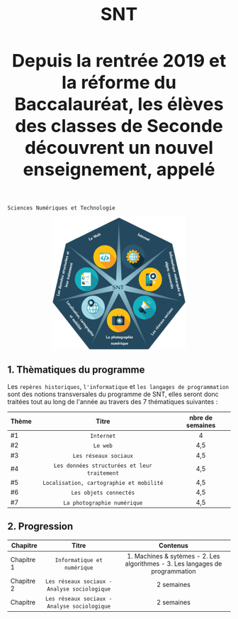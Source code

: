 

<h1 align="center" style="font-size:40px"> SNT </h1> 
<h4 align="center" style="font-size:40px"> Depuis la rentrée 2019 et la réforme du Baccalauréat, les élèves des classes de Seconde découvrent un nouvel enseignement, appelé   </h4> 

 `Sciences Numériques et Technologie`        


<p align="center"> 
<img src="https://github.com/AlgoMaths/SNT/blob/main/SNT_logo.png" alt="SNT" width="300"> 
</p>

## **1. Thèmatiques du programme**

Les `repères historiques`, `l'informatique` et `les langages de programmation` sont des notions transversales du programme de SNT, elles seront donc traitées tout au long de l'année au travers des 7 thématiques suivantes :

| Thème | Titre | nbre de semaines |
| ------------- |:-------------:| :-----: |
|  #1 | `Internet` | 4  |
|  #2 | `Le web` | 4,5 |
|  #3 | `Les réseaux sociaux` | 4,5 |
|  #4 | `Les données structurées et leur traitement` | 4,5 |
|  #5 | `Localisation, cartographie et mobilité` | 4,5 |
|  #6 | `Les objets connectés` | 4,5 |
|  #7 | `La photographie numérique` | 4,5 |     


## **2. Progression**

| Chapitre | Titre | Contenus |
| ------------- |:-------------:| :-----: |
| Chapitre 1 | `Informatique et numérique` | 1. Machines & sytèmes - 2. Les algorithmes - 3. Les langages de programmation|
| Chapitre 2 | `Les réseaux sociaux - Analyse sociologique` | 2 semaines |
| Chapitre  | `Les réseaux sociaux - Analyse sociologique` | 2 semaines |

